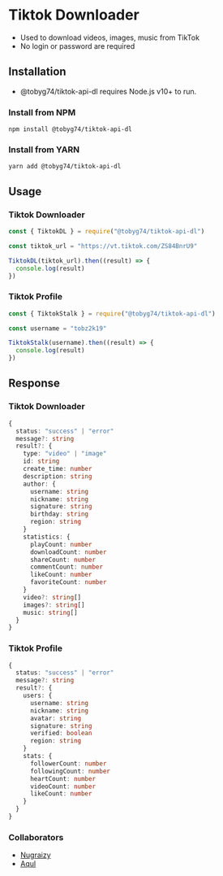 # Tiktok Downloader

- Used to download videos, images, music from TikTok
- No login or password are required

## Installation

- @tobyg74/tiktok-api-dl requires Node.js v10+ to run.

### Install from NPM

```
npm install @tobyg74/tiktok-api-dl
```

### Install from YARN

```
yarn add @tobyg74/tiktok-api-dl
```

## Usage

### Tiktok Downloader

```js
const { TiktokDL } = require("@tobyg74/tiktok-api-dl")

const tiktok_url = "https://vt.tiktok.com/ZS84BnrU9"

TiktokDL(tiktok_url).then((result) => {
  console.log(result)
})
```

### Tiktok Profile

```js
const { TiktokStalk } = require("@tobyg74/tiktok-api-dl")

const username = "tobz2k19"

TiktokStalk(username).then((result) => {
  console.log(result)
})
```

## Response

### Tiktok Downloader

```ts
{
  status: "success" | "error"
  message?: string
  result?: {
    type: "video" | "image"
    id: string
    create_time: number
    description: string
    author: {
      username: string
      nickname: string
      signature: string
      birthday: string
      region: string
    }
    statistics: {
      playCount: number
      downloadCount: number
      shareCount: number
      commentCount: number
      likeCount: number
      favoriteCount: number
    }
    video?: string[]
    images?: string[]
    music: string[]
  }
}
```

### Tiktok Profile

```ts
{
  status: "success" | "error"
  message?: string
  result?: {
    users: {
      username: string
      nickname: string
      avatar: string
      signature: string
      verified: boolean
      region: string
    }
    stats: {
      followerCount: number
      followingCount: number
      heartCount: number
      videoCount: number
      likeCount: number
    }
  }
}
```

### Collaborators

- [Nugraizy](https://github.com/nugraizy)
- [Aqul](https://github.om/zennn08)
